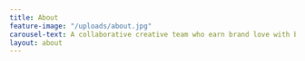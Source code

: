```yaml
---
title: About
feature-image: "/uploads/about.jpg"
carousel-text: A collaborative creative team who earn brand love with brave clients
layout: about
---
```


